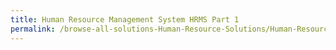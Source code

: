 ```yaml
---
title: Human Resource Management System HRMS Part 1
permalink: /browse-all-solutions-Human-Resource-Solutions/Human-Resource-Management-System--HRMS---Part-1-
---
```


